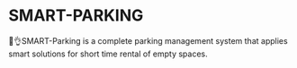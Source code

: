 # SMART-PARKING
🎇👌SMART-Parking is a complete parking management system that applies smart solutions for short time rental of empty spaces.
